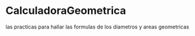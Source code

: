 # CalculadoraGeometrica
las practicas para hallar las formulas de los diametros y areas geometricas
